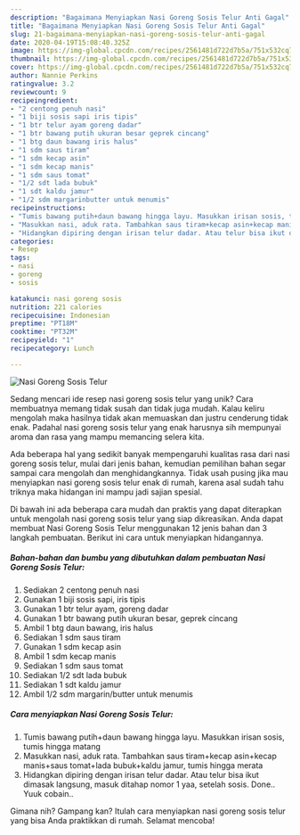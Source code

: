 ```yaml
---
description: "Bagaimana Menyiapkan Nasi Goreng Sosis Telur Anti Gagal"
title: "Bagaimana Menyiapkan Nasi Goreng Sosis Telur Anti Gagal"
slug: 21-bagaimana-menyiapkan-nasi-goreng-sosis-telur-anti-gagal
date: 2020-04-19T15:08:40.325Z
image: https://img-global.cpcdn.com/recipes/2561481d722d7b5a/751x532cq70/nasi-goreng-sosis-telur-foto-resep-utama.jpg
thumbnail: https://img-global.cpcdn.com/recipes/2561481d722d7b5a/751x532cq70/nasi-goreng-sosis-telur-foto-resep-utama.jpg
cover: https://img-global.cpcdn.com/recipes/2561481d722d7b5a/751x532cq70/nasi-goreng-sosis-telur-foto-resep-utama.jpg
author: Nannie Perkins
ratingvalue: 3.2
reviewcount: 9
recipeingredient:
- "2 centong penuh nasi"
- "1 biji sosis sapi iris tipis"
- "1 btr telur ayam goreng dadar"
- "1 btr bawang putih ukuran besar geprek cincang"
- "1 btg daun bawang iris halus"
- "1 sdm saus tiram"
- "1 sdm kecap asin"
- "1 sdm kecap manis"
- "1 sdm saus tomat"
- "1/2 sdt lada bubuk"
- "1 sdt kaldu jamur"
- "1/2 sdm margarinbutter untuk menumis"
recipeinstructions:
- "Tumis bawang putih+daun bawang hingga layu. Masukkan irisan sosis, tumis hingga matang"
- "Masukkan nasi, aduk rata. Tambahkan saus tiram+kecap asin+kecap manis+saus tomat+lada bubuk+kaldu jamur, tumis hingga merata"
- "Hidangkan dipiring dengan irisan telur dadar. Atau telur bisa ikut dimasak langsung, masuk ditahap nomor 1 yaa, setelah sosis. Done.. Yuuk cobain.."
categories:
- Resep
tags:
- nasi
- goreng
- sosis

katakunci: nasi goreng sosis 
nutrition: 221 calories
recipecuisine: Indonesian
preptime: "PT18M"
cooktime: "PT32M"
recipeyield: "1"
recipecategory: Lunch

---
```



![Nasi Goreng Sosis Telur](https://img-global.cpcdn.com/recipes/2561481d722d7b5a/751x532cq70/nasi-goreng-sosis-telur-foto-resep-utama.jpg)

Sedang mencari ide resep nasi goreng sosis telur yang unik? Cara membuatnya memang tidak susah dan tidak juga mudah. Kalau keliru mengolah maka hasilnya tidak akan memuaskan dan justru cenderung tidak enak. Padahal nasi goreng sosis telur yang enak harusnya sih mempunyai aroma dan rasa yang mampu memancing selera kita.



Ada beberapa hal yang sedikit banyak mempengaruhi kualitas rasa dari nasi goreng sosis telur, mulai dari jenis bahan, kemudian pemilihan bahan segar sampai cara mengolah dan menghidangkannya. Tidak usah pusing jika mau menyiapkan nasi goreng sosis telur enak di rumah, karena asal sudah tahu triknya maka hidangan ini mampu jadi sajian spesial.


Di bawah ini ada beberapa cara mudah dan praktis yang dapat diterapkan untuk mengolah nasi goreng sosis telur yang siap dikreasikan. Anda dapat membuat Nasi Goreng Sosis Telur menggunakan 12 jenis bahan dan 3 langkah pembuatan. Berikut ini cara untuk menyiapkan hidangannya.

<!--inarticleads1-->

##### Bahan-bahan dan bumbu yang dibutuhkan dalam pembuatan Nasi Goreng Sosis Telur:

1. Sediakan 2 centong penuh nasi
1. Gunakan 1 biji sosis sapi, iris tipis
1. Gunakan 1 btr telur ayam, goreng dadar
1. Gunakan 1 btr bawang putih ukuran besar, geprek cincang
1. Ambil 1 btg daun bawang, iris halus
1. Sediakan 1 sdm saus tiram
1. Gunakan 1 sdm kecap asin
1. Ambil 1 sdm kecap manis
1. Sediakan 1 sdm saus tomat
1. Sediakan 1/2 sdt lada bubuk
1. Sediakan 1 sdt kaldu jamur
1. Ambil 1/2 sdm margarin/butter untuk menumis




<!--inarticleads2-->

##### Cara menyiapkan Nasi Goreng Sosis Telur:

1. Tumis bawang putih+daun bawang hingga layu. Masukkan irisan sosis, tumis hingga matang
1. Masukkan nasi, aduk rata. Tambahkan saus tiram+kecap asin+kecap manis+saus tomat+lada bubuk+kaldu jamur, tumis hingga merata
1. Hidangkan dipiring dengan irisan telur dadar. Atau telur bisa ikut dimasak langsung, masuk ditahap nomor 1 yaa, setelah sosis. Done.. Yuuk cobain..




Gimana nih? Gampang kan? Itulah cara menyiapkan nasi goreng sosis telur yang bisa Anda praktikkan di rumah. Selamat mencoba!
